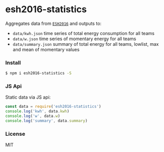 # esh2016-statistics

Aggregates data from [`ESH2016`](http://eastswedenhack.se/) and outputs to:

* `data/kwh.json` time series of total energy consumption for all teams
* `data/w.json` time series of momentary energy for all teams
* `data/summary.json` summary of total energy for all teams, lowlist, max and mean of momentary values

### Install

```bash
$ npm i esh2016-statistics -S
```

### JS Api

Static data via JS api:

```js
const data = require('esh2016-statistics')
console.log('kwh', data.kwh)
console.log('w', data.w)
console.log('summary', data.summary)
```

### License
MIT

